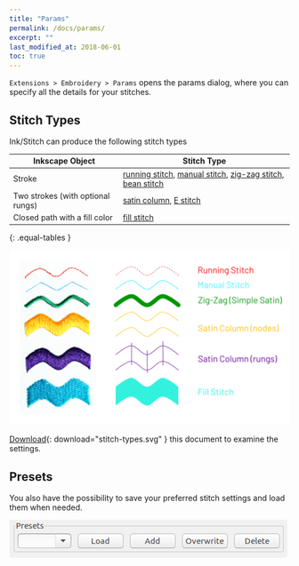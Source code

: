 ```yaml
---
title: "Params"
permalink: /docs/params/
excerpt: ""
last_modified_at: 2018-06-01
toc: true
---
```


`Extensions > Embroidery > Params` opens the params dialog, where you can specify all the details for your stitches.

## Stitch Types

Ink/Stitch can produce the following stitch types

|Inkscape Object|Stitch Type|
|---|---|
|Stroke|[running stitch](/docs/stitches/stroke/#running-stitch), [manual stitch](/docs/stitches/stroke/#manual-stitch-mode), [zig-zag stitch](/docs/stitches/stroke/#zig-zag-stitch-mode-previously-simple-satin), [bean stitch](/docs/stitches/stroke/#bean-stitch-mode)|
|Two strokes (with optional rungs)|[satin column](/docs/stitches/satin), [E stitch](/docs/stitches/satin/#params)|
|Closed path with a fill color|[fill stitch](/docs/stitches/fill/)|
{: .equal-tables }

![Stitch Types](/assets/images/docs/stitch-types.svg)

[Download](/assets/images/docs/stitch-types.svg){: download="stitch-types.svg" } this document to examine the settings.

## Presets

You also have the possibility to save your preferred stitch settings and load them when needed.

![Presets Dialog](/assets/images/docs/params-presets.jpg)
